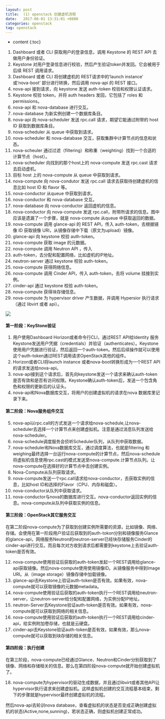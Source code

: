 ```yaml
---
layout: post
title:  (1) openstack 创建虚机流程
date:   2017-06-01 13:31:01 +0800
categories: openstack
tag: openstack
---
```


* content
{:toc}   

1. Dashboard 或者 CLI 获取用户的登录信息，调用 Keystone 的 REST API 去做用户身份验证。
2. Keystone 对用户登录信息进行校验，然后产生验证token并发回。它会被用于后续 REST 调用请求。
3. Dashboard 或者 CLI 将创建虚机的 REST请求中的‘launch instance’ 或‘nova-boot’ 部分进行转换，然后调用 nova-api 的 REST 接口。
4. nova-api 接到请求，向 keystone 发送 auth-token 校验和权限认证请求。
5. Keystone 校验 token，并将 auth headers 发回，它包括了 roles 和 permissions。
6. nova-api 和 nova-database 进行交互。
7. nova-database 为新实例创建一个数据库条目。
8. nova-api 向 nova-scheduler 发送  rpc.call 请求，期望它能通过附带的 host ID 获取到数据库条目。
9. nova-scheduler 从 queue 中获取到请求。
10. nova-scheduler 和 nova-database 交互，获取集群中计算节点的信息和状态。
11. nova-scheuler 通过过滤（filtering）和称重（weighting）找到一个合适的计算节点（host）。
12. nova-scheduler 向找到的那个host上的 nova-compute 发送 rpc.cast 请求去启动虚机。
13. 目标 host 上的 nova-compute 从 queue 中获取到请求。
14. nova-compute 向 nova-condutor 发送 rpc.call 请求去获取待创建虚机的信息比如 host ID 和 flavor 等。
15. nova-conductor 从queue 中获取到请求。
16. nova-conductor 和 nova-database 交互。
17. nova-database 向 nova-conductor 返回虚机的信息。
18. nova-conductor 向 nova-compute 发送 rpc.call，附带所请求的信息。图中应该是遗漏了一个步骤，就是 nova-compute 从queue 中获取返回的数据。
19. nova-compute 调用 glance-api 的 REST API，传入 auth-token，去根据镜像 ID 获取镜像 URI，从镜像存储中下载（原文为upload）镜像。
20. glance-api 向 keystone 校验 auth-token。
21. nova-compute 获取 image 的元数据。
22. nova-compute 调用 Neutron API ，传入 
23. auth-token，去分配和配置网络，比如虚机的IP地址。
24. neutron-server 通过 keystone 校验 auth-token。
25. nova-compute 获得网络信息。
26. nova-compute 调用 Cinder API，传入 auth-token，去将 volume 挂接到实例。
27. cinder-api 通过 keystone 校验 auth-token。
28. nova-compute 获得块存储信息。
29. nova-compute 为 hypervisor driver 产生数据，并调用 Hypersior 执行请求（通过 libvirt 或者 api）。

![](http://blogdata.zhaolibin.com/Fo9TQi1qW6zhTjg1O0djCRc5kWWR)

#### 第一阶段：KeyStone验证

1. 用户使用Dashboard Horizon或者命令行CLI，通过REST API给Identity 服务Keystone发送用户凭据（credentials）并验证（authenticates）。Keystone使用用户凭据进行验证，然后返回一个auth-token。然后后续操作就可以使用这个auth-token通过REST调用请求OpenStack其他的组件。
2. Horizon或者CLI将launch instance 或者nova-boot转换形成为一个REST API的请求发送给nova-api。
3. nova-api接到这个请求后，首先向keystone发送一个请求来确认auth-token是否有效和是否有访问权限。Keystone确认auth-token后，发送一个包含角色和权限的更新后的认证头。
4. nova-api和Nova数据库交互，将用户的创建虚拟机的请求在nova 数据库里记录下来。

#### 第二阶段：Nova服务组件交互

5. nova-api以rpc.call的方式发送一个请求给nova-schedule,让nova-scheduler去选择一个计算节点来创建虚拟机。注意是通过消息队列发送给nova-scheduler。
6. nova-schedule调度服务会侦听Scheduler队列，从队列中获取数据。
7. nova-scheduler和Nova数据库交互，通过调度算法，也就是filtering 和weighing最终选择一台运行nova-compute的计算节点，然后nova-schedule将虚拟机信息使用rpc.cast的模式发送至nova-compute.计算节点队列。让nova-compute在选择好的计算节点中去创建实例。
8. Nova-Compute从队列获取请求。
9. nova-compute发送一个rpc.call请求给nova-conductor，去获取实例的信息，比如host ID和选择的Flavor（CPU、内存和磁盘）。
10. nova-conductor从队列中获取请求。
11. nova-conductor与nova的数据库进行交互。nova-conductor返回实例的信息。nova-compute从队列中获取实例的信息。

#### 第三阶段：OpenStack其它服务交互

在第二阶段nova-compute为了获取到创建实例所需要的资源，比如镜像、网络、存储。会使用在第一阶段用户验证后获取到的auth-tokon分别和镜像服务Glance的glance-api，网络服务Neutron的neutron-server已经块存储服务Cinder的cinder-api进行交互。而且每次对方收到请求后都需要到keystone上去验证auth-token是否有效。

12. nova-compute使用验证后获取的auth-token发起一个REST调用给glance-api获取镜像。然后nova-compute使用使用镜像ID。从镜像服务中得到Image URI。从（image storage）镜像存储中加载镜像。
13. glance-api去Keystone上验证auth-token是否有效。如果有效，nova-compute就可以获取镜像的元数据metadata。
14. nova-compute使用验证后获取的auth-token执行一个REST调用给neutron-server，让neutron-server给分配和配置网络，为实例分配IP地址。
15. neutron-Server去Keystone验证auth-token是否有效。如果有效，nova-compute就可以获取到网络的相关信息。
16. nova-compute使用验证后获取的auth-token执行一个REST调用给cinder-api，给实例附加卷存储，也就是云硬盘。
17. cinder-api去Keystone验证auth-token是否有效，如果有效，那么nova-compute就可以获取到块存储的相关信息。

#### 第四阶段：执行创建

在第三阶段，nova-compute已经通过Glance、Neutron和Cinder分别获取到了镜像、网络和存储相关的信息。那么在第四阶段nova-compute就开始创建虚拟机了。

18. nova-compute为hypervisor的驱动生成数据，并且通过libvirt或者其他API让hypervisor执行请求来创建虚拟机。这样虚拟机创建的交互流程基本结束，剩下的步骤就是hypervisor最终创建虚拟机的流程。

然后nova-api去轮训nova  database，查看虚拟机的状态是否变成正确创建虚拟机的状态(Active,none,sunning)，若状态正确，则虚拟机创建正常成功。